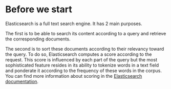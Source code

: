 # Before we start

Elasticsearch is a full text search engine. It has 2 main purposes.

The first is to be able to search its content according to a query and retrieve the corresponding documents.

The second is to sort these documents according to their relevancy toward the query. To do so, Elasticsearch computes a score according to the request. This score is influenced by each part of the query but the most sophisticated feature resides in its ability to tokenize words in a text field and ponderate it according to the frequency of these words in the corpus. You can find more information about scoring in the [Elasticsearch documentation](https://www.elastic.co/guide/en/elasticsearch/guide/current/scoring-theory.html).
